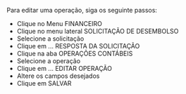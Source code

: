 Para editar uma operação, siga os seguinte passos:

* Clique no Menu FINANCEIRO
* Clique no menu lateral SOLICITAÇÃO DE DESEMBOLSO
* Selecione a solicitação
* Clique em ... RESPOSTA DA SOLICITAÇÃO
* Clique na aba OPERAÇÕES CONTÁBEIS
* Selecione a operação
* Clique em ... EDITAR OPERAÇÃO
* Altere os campos desejados
* Clique em SALVAR